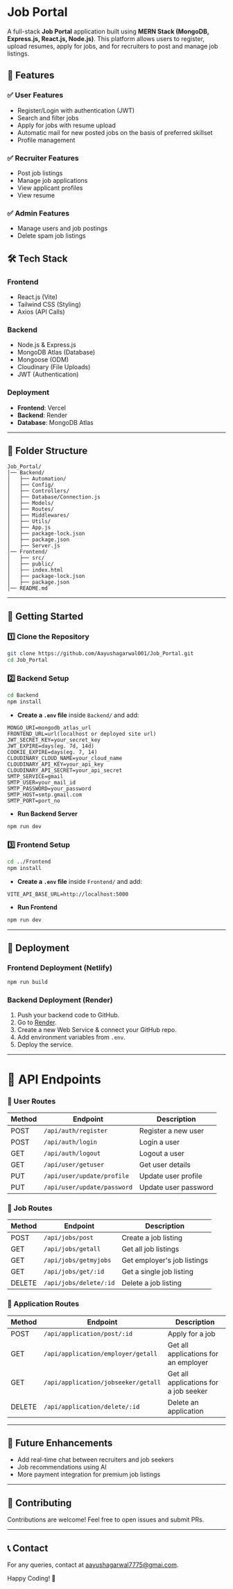 # Job Portal

A full-stack **Job Portal** application built using **MERN Stack (MongoDB, Express.js, React.js, Node.js)**. This platform allows users to register, upload resumes, apply for jobs, and for recruiters to post and manage job listings.

## 🚀 Features

### ✅ **User Features**
- Register/Login with authentication (JWT)
- Search and filter jobs
- Apply for jobs with resume upload
- Automatic mail for new posted jobs on the basis of preferred skillset
- Profile management

### ✅ **Recruiter Features**
- Post job listings
- Manage job applications
- View applicant profiles
- View resume

### ✅ **Admin Features**
- Manage users and job postings
- Delete spam job listings

## 🛠 Tech Stack

### **Frontend**
- React.js (Vite)
- Tailwind CSS (Styling)
- Axios (API Calls)

### **Backend**
- Node.js & Express.js
- MongoDB Atlas (Database)
- Mongoose (ODM)
- Cloudinary (File Uploads)
- JWT (Authentication)

### **Deployment**
- **Frontend**: Vercel
- **Backend**: Render
- **Database**: MongoDB Atlas

---

## 📂 Folder Structure
```
Job_Portal/
│── Backend/
│   ├── Automation/
│   ├── Config/
│   ├── Controllers/
│   ├── Database/Connection.js
│   ├── Models/
│   ├── Routes/
│   ├── Middlewares/
│   ├── Utils/
│   ├── App.js
│   ├── package-lock.json
│   ├── package.json
│   ├── Server.js
│── Frontend/ 
│   ├── src/
│   ├── public/
│   ├── index.html
│   ├── package-lock.json
│   ├── package.json
│── README.md
```

---

## 🚀 Getting Started

### 1️⃣ **Clone the Repository**
```sh
git clone https://github.com/Aayushagarwal001/Job_Portal.git
cd Job_Portal
```

### 2️⃣ **Backend Setup**
```sh
cd Backend
npm install
```

- **Create a `.env` file** inside `Backend/` and add:
```env
MONGO_URI=mongodb_atlas_url
FRONTEND_URL=url(localhost or deployed site url)
JWT_SECRET_KEY=your_secret_key
JWT_EXPIRE=days(eg. 7d, 14d)
COOKIE_EXPIRE=days(eg. 7, 14)
CLOUDINARY_CLOUD_NAME=your_cloud_name
CLOUDINARY_API_KEY=your_api_key
CLOUDINARY_API_SECRET=your_api_secret
SMTP_SERVICE=gmail
SMTP_USER=your_mail_id
SMTP_PASSWORD=your_password
SMTP_HOST=smtp.gmail.com 
SMTP_PORT=port_no
```

- **Run Backend Server**
```sh
npm run dev
```

### 3️⃣ **Frontend Setup**
```sh
cd ../Frontend
npm install
```

- **Create a `.env` file** inside `Frontend/` and add:
```env
VITE_API_BASE_URL=http://localhost:5000
```

- **Run Frontend**
```sh
npm run dev
```

---

## 🚀 Deployment

### **Frontend Deployment (Netlify)**
```sh
npm run build
```

### **Backend Deployment (Render)**
1. Push your backend code to GitHub.
2. Go to [Render](https://render.com/).
3. Create a new Web Service & connect your GitHub repo.
4. Add environment variables from `.env`.
5. Deploy the service.

---

# 📌 API Endpoints

### 🔹 User Routes

| Method | Endpoint                    | Description          |
| ------ | --------------------------- | -------------------- |
| POST   | `/api/auth/register`        | Register a new user  |
| POST   | `/api/auth/login`           | Login a user         |
| GET    | `/api/auth/logout`          | Logout a user        |
| GET    | `/api/user/getuser`         | Get user details     |
| PUT    | `/api/user/update/profile`  | Update user profile  |
| PUT    | `/api/user/update/password` | Update user password |

### 🔹 Job Routes

| Method | Endpoint               | Description                 |
| ------ | ---------------------- | --------------------------- |
| POST   | `/api/jobs/post`       | Create a job listing        |
| GET    | `/api/jobs/getall`     | Get all job listings        |
| GET    | `/api/jobs/getmyjobs`  | Get employer's job listings |
| GET    | `/api/jobs/get/:id`    | Get a single job listing    |
| DELETE | `/api/jobs/delete/:id` | Delete a job listing        |

### 🔹 Application Routes

| Method | Endpoint                            | Description                           |
| ------ | ----------------------------------- | ------------------------------------- |
| POST   | `/api/application/post/:id`         | Apply for a job                       |
| GET    | `/api/application/employer/getall`  | Get all applications for an employer  |
| GET    | `/api/application/jobseeker/getall` | Get all applications for a job seeker |
| DELETE | `/api/application/delete/:id`       | Delete an application                 |

---

## 🎯 Future Enhancements
- Add real-time chat between recruiters and job seekers
- Job recommendations using AI
- More payment integration for premium job listings

---

## 🙌 Contributing
Contributions are welcome! Feel free to open issues and submit PRs.

---


## 📞 Contact
For any queries, contact at [aayushagarwal7775@gmai.com](mailto:aayushagarwal7775@gmai.com).

Happy Coding! 🚀

